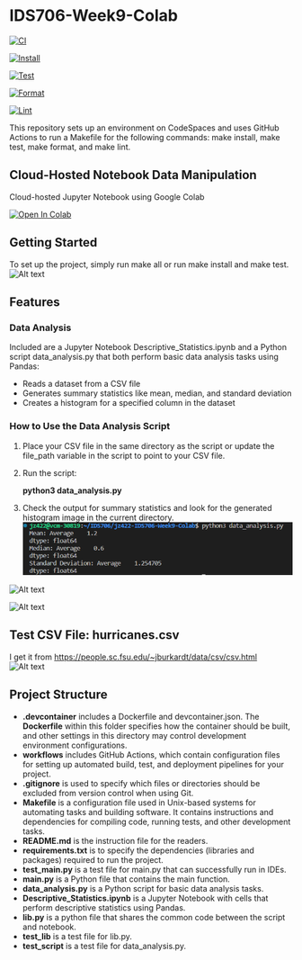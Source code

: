 # IDS706-Week9-Colab
[![CI](https://github.com/Jingzhi-cyber/jz422-IDS706-Week9-Colab/actions/workflows/cicd.yml/badge.svg)](https://github.com/Jingzhi-cyber/jz422-IDS706-Week9-Colab/actions/workflows/cicd.yml)

[![Install](https://github.com/Jingzhi-cyber/jz422-IDS706-Week9-Colab/actions/workflows/install.yml/badge.svg)](https://github.com/Jingzhi-cyber/jz422-IDS706-Week9-Colab/actions/workflows/install.yml)

[![Test](https://github.com/Jingzhi-cyber/jz422-IDS706-Week9-Colab/actions/workflows/lint.yml/badge.svg)](https://github.com/Jingzhi-cyber/jz422-IDS706-Week9-Colab/actions/workflows/lint.yml)

[![Format](https://github.com/Jingzhi-cyber/jz422-IDS706-Week9-Colab/actions/workflows/format.yml/badge.svg)](https://github.com/Jingzhi-cyber/jz422-IDS706-Week9-Colab/actions/workflows/format.yml)

[![Lint](https://github.com/Jingzhi-cyber/jz422-IDS706-Week9-Colab/actions/workflows/test.yml/badge.svg)](https://github.com/Jingzhi-cyber/jz422-IDS706-Week9-Colab/actions/workflows/test.yml)


This repository sets up an environment on CodeSpaces and uses GitHub Actions to run a Makefile for the following commands: make install, make test, make format, and make lint.

## Cloud-Hosted Notebook Data Manipulation
Cloud-hosted Jupyter Notebook using Google Colab

[![Open In Colab](https://colab.research.google.com/assets/colab-badge.svg)](https://colab.research.google.com/github/Jingzhi-cyber/jz422-IDS706-Week9-Colab/blob/main/Descriptive_Statistics.ipynb)

## Getting Started
To set up the project, simply run make all or run make install and make test.
![Alt text](image_make.png)

## Features
### Data Analysis
Included are a Jupyter Notebook Descriptive_Statistics.ipynb and a Python script data_analysis.py that both perform basic data analysis tasks using Pandas:

- Reads a dataset from a CSV file
- Generates summary statistics like mean, median, and standard deviation
- Creates a histogram for a specified column in the dataset

### How to Use the Data Analysis Script
1. Place your CSV file in the same directory as the script or update the file_path variable in the script to point to your CSV file.
2. Run the script:

    **python3 data_analysis.py**

3. Check the output for summary statistics and look for the generated histogram image in the current directory.
![Alt text](image_data.png)

![Alt text](Average_histogram.png)

![Alt text](image_report.png)

## Test CSV File: hurricanes.csv

I get it from <https://people.sc.fsu.edu/~jburkardt/data/csv/csv.html>
![Alt text](image_csv.png)

## Project Structure
- **.devcontainer** includes a Dockerfile and devcontainer.json. The **Dockerfile** within this folder specifies how the container should be built, and other settings in this directory may control development environment configurations.
- **workflows** includes GitHub Actions, which contain configuration files for setting up automated build, test, and deployment pipelines for your project.
- **.gitignore** is used to specify which files or directories should be excluded from version control when using Git.
- **Makefile** is a configuration file used in Unix-based systems for automating tasks and building software. It contains instructions and dependencies for compiling code, running tests, and other development tasks.
- **README.md** is the instruction file for the readers.
- **requirements.txt** is to specify the dependencies (libraries and packages) required to run the project.
- **test_main.py** is a test file for main.py that can successfully run in IDEs.
- **main.py** is a Python file that contains the main function.
- **data_analysis.py** is a Python script for basic data analysis tasks.
- **Descriptive_Statistics.ipynb** is a Jupyter Notebook with cells that perform descriptive statistics using Pandas.
- **lib.py** is a python file that shares the common code between the script and notebook.
- **test_lib** is a test file for lib.py.
- **test_script** is a test file for data_analysis.py.



